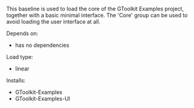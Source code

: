 This baseline is used to load the core of the GToolkit Examples project, together with a basic minimal interface. The 'Core' group can be used to avoid loading the user interface at all.

Depends on:
- has no dependencies

Load type: 
- linear

Installs:
- GToolkit-Examples
- GToolkit-Examples-UI
